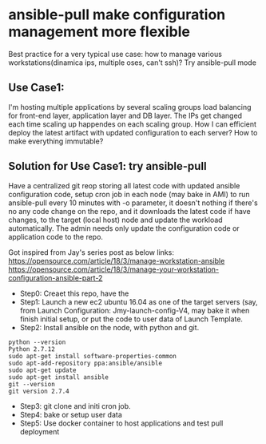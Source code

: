 # ansible-pull make configuration management more flexible
Best practice for a very typical use case: how to manage various workstations(dinamica ips, multiple oses, can't ssh)? Try ansible-pull mode

## Use Case1:

I'm hosting multiple applications by several scaling groups load balancing for front-end layer, application layer and DB layer. The IPs get changed each time scaling up happendes on each scaling group. How I can efficient deploy the latest artifact with updated configuration to each server? How to make everything immutable?


## Solution for Use Case1: try ansible-pull
Have a centralized git reop storing all latest code with updated ansible configuration code, setup cron job in each node (may bake in AMI) to run ansible-pull every 10 minutes with -o parameter, it doesn't nothing if there's no any code change on the repo, and it downloads the latest code if have changes, to the target (local host) node and update the workload automatically. The admin needs only update the configuration code or application code to the repo.

Got inspired from Jay's series post as below links:
https://opensource.com/article/18/3/manage-workstation-ansible
https://opensource.com/article/18/3/manage-your-workstation-configuration-ansible-part-2

* Step0: Creaet this repo, have the 
* Step1: Launch a new ec2 ubuntu 16.04 as one of the target servers (say, from Launch Configuration: Jmy-launch-config-V4, may bake it when finish initial setup, or put the code to user data of Launch Template.
* Step2: Install ansible on the node, with python and git.
```
python --version
Python 2.7.12
sudo apt-get install software-properties-common
sudo apt-add-repository ppa:ansible/ansible
sudo apt-get update
sudo apt-get install ansible
git --version
git version 2.7.4
```

* Step3: git clone and initi cron job.
* Step4: bake or setup user data
* Step5: Use docker container to host applications and test pull deployment
